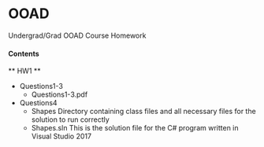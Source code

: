 # OOAD
Undergrad/Grad OOAD Course Homework

#### Contents 
** HW1 ** 
* Questions1-3
  * Questions1-3.pdf
* Questions4
  * Shapes   Directory containing class files and all necessary files for the solution to run correctly
  * Shapes.sln   This is the solution file for the C# program written in Visual Studio 2017  

